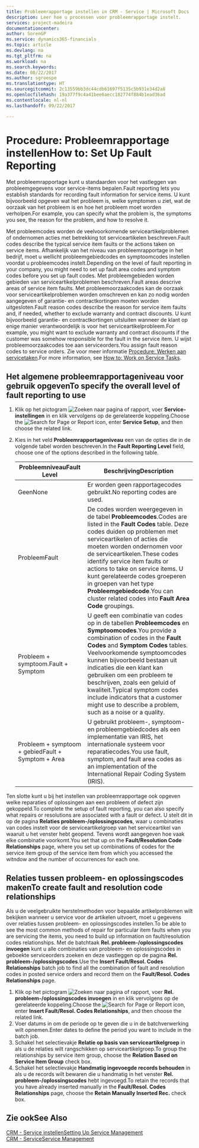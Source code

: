 ```yaml
---
title: Probleemrapportage instellen in CRM - Service | Microsoft Docs
description: Leer hoe u processen voor probleemrapportage instelt.
services: project-madeira
documentationcenter: 
author: SorenGP
ms.service: dynamics365-financials
ms.topic: article
ms.devlang: na
ms.tgt_pltfrm: na
ms.workload: na
ms.search.keywords: 
ms.date: 08/22/2017
ms.author: sgroespe
ms.translationtype: HT
ms.sourcegitcommit: 2c13559bb3dc44cdb61697f5135c5b931e34d2a8
ms.openlocfilehash: 19a377f9c4a41bee6aecc182774f884b1ead36ad
ms.contentlocale: nl-nl
ms.lasthandoff: 09/22/2017

---
```


# <a name="how-to-set-up-fault-reporting"></a><span data-ttu-id="063b8-103">Procedure: Probleemrapportage instellen</span><span class="sxs-lookup"><span data-stu-id="063b8-103">How to: Set Up Fault Reporting</span></span>
<span data-ttu-id="063b8-104">Met probleemrapportage kunt u standaarden voor het vastleggen van probleemgegevens voor service-items bepalen.</span><span class="sxs-lookup"><span data-stu-id="063b8-104">Fault reporting lets you establish standards for recording fault information for service items.</span></span> <span data-ttu-id="063b8-105">U kunt bijvoorbeeld opgeven wat het probleem is, welke symptomen u ziet, wat de oorzaak van het probleem is en hoe het probleem moet worden verholpen.</span><span class="sxs-lookup"><span data-stu-id="063b8-105">For example, you can specify what the problem is, the symptoms you see, the reason for the problem, and how to resolve it.</span></span>  

<span data-ttu-id="063b8-106">Met probleemcodes worden de veelvoorkomende serviceartikelproblemen of ondernomen acties met betrekking tot serviceartikelen beschreven.</span><span class="sxs-lookup"><span data-stu-id="063b8-106">Fault codes describe the typical service item faults or the actions taken on service items.</span></span> <span data-ttu-id="063b8-107">Afhankelijk van het niveau van probleemrapportage in het bedrijf, moet u wellicht probleemgebiedcodes en symptoomcodes instellen voordat u probleemcodes instelt.</span><span class="sxs-lookup"><span data-stu-id="063b8-107">Depending on the level of fault reporting in your company, you might need to set up fault area codes and symptom codes before you set up fault codes.</span></span> <span data-ttu-id="063b8-108">Met probleemgebieden worden gebieden van serviceartikelproblemen beschreven.</span><span class="sxs-lookup"><span data-stu-id="063b8-108">Fault areas descrive areas of service item faults.</span></span> <span data-ttu-id="063b8-109">Met probleemoorzaakcodes kan de oorzaak voor serviceartikelproblemen worden omschreven en kan zo nodig worden aangegeven of garantie- en contractkortingen moeten worden uitgesloten.</span><span class="sxs-lookup"><span data-stu-id="063b8-109">Fault reason codes describe the reason for service item faults and, if needed, whether to exclude warranty and contract discounts.</span></span> <span data-ttu-id="063b8-110">U kunt bijvoorbeeld garantie- en contractkortingen uitsluiten wanneer de klant op enige manier verantwoordelijk is voor het serviceartikelprobleem.</span><span class="sxs-lookup"><span data-stu-id="063b8-110">For example, you might want to exclude warranty and contract discounts if the customer was somehow responsible for the fault in the service item.</span></span> <span data-ttu-id="063b8-111">U wijst probleemoorzaakcodes toe aan serviceorders.</span><span class="sxs-lookup"><span data-stu-id="063b8-111">You assign fault reason codes to service orders.</span></span> <span data-ttu-id="063b8-112">Zie voor meer informatie [Procedure: Werken aan servicetaken](service-how-to-work-on-service-tasks.md).</span><span class="sxs-lookup"><span data-stu-id="063b8-112">For more information, see [How to: Work on Service Tasks](service-how-to-work-on-service-tasks.md).</span></span>  

## <a name="to-specify-the-overall-level-of-fault-reporting-to-use"></a><span data-ttu-id="063b8-113">Het algemene probleemrapportageniveau voor gebruik opgeven</span><span class="sxs-lookup"><span data-stu-id="063b8-113">To specify the overall level of fault reporting to use</span></span>
1. <span data-ttu-id="063b8-114">Klik op het pictogram ![Zoeken naar pagina of rapport](media/ui-search/search_small.png "pictogram Zoeken naar pagina of rapport"), voer **Service-instellingen** in en klik vervolgens op de gerelateerde koppeling.</span><span class="sxs-lookup"><span data-stu-id="063b8-114">Choose the ![Search for Page or Report](media/ui-search/search_small.png "Search for Page or Report icon") icon, enter **Service Setup**, and then choose the related link.</span></span> 
2. <span data-ttu-id="063b8-115">Kies in het veld **Probleemrapportageniveau** een van de opties die in de volgende tabel worden beschreven.</span><span class="sxs-lookup"><span data-stu-id="063b8-115">In the **Fault Reporting Level** field, choose one of the options described in the following table.</span></span>  
  
    |<span data-ttu-id="063b8-116">**Probleemniveau**</span><span class="sxs-lookup"><span data-stu-id="063b8-116">**Fault Level**</span></span>|<span data-ttu-id="063b8-117">**Beschrijving**</span><span class="sxs-lookup"><span data-stu-id="063b8-117">**Description**</span></span>|  
    |------------|-------------|  
    |<span data-ttu-id="063b8-118">Geen</span><span class="sxs-lookup"><span data-stu-id="063b8-118">None</span></span> | <span data-ttu-id="063b8-119">Er worden geen rapportagecodes gebruikt.</span><span class="sxs-lookup"><span data-stu-id="063b8-119">No reporting codes are used.</span></span>|  
    |<span data-ttu-id="063b8-120">Probleem</span><span class="sxs-lookup"><span data-stu-id="063b8-120">Fault</span></span> | <span data-ttu-id="063b8-121">De codes worden weergegeven in de tabel **Probleemcodes**.</span><span class="sxs-lookup"><span data-stu-id="063b8-121">Codes are listed in the **Fault Codes** table.</span></span> <span data-ttu-id="063b8-122">Deze codes duiden op problemen met serviceartikelen of acties die moeten worden ondernomen voor de serviceartikelen.</span><span class="sxs-lookup"><span data-stu-id="063b8-122">These codes identify service item faults or actions to take on service items.</span></span> <span data-ttu-id="063b8-123">U kunt gerelateerde codes groeperen in groepen van het type **Probleemgebiedcode**.</span><span class="sxs-lookup"><span data-stu-id="063b8-123">You can cluster related codes into **Fault Area Code** groupings.</span></span>|  
    |<span data-ttu-id="063b8-124">Probleem + symptoom.</span><span class="sxs-lookup"><span data-stu-id="063b8-124">Fault + Symptom</span></span> | <span data-ttu-id="063b8-125">U geeft een combinatie van codes op in de tabellen **Probleemcodes** en **Symptoomcodes**.</span><span class="sxs-lookup"><span data-stu-id="063b8-125">You provide a combination of codes in the **Fault Codes** and **Symptom Codes** tables.</span></span> <span data-ttu-id="063b8-126">Veelvoorkomende symptoomcodes kunnen bijvoorbeeld bestaan uit indicaties die een klant kan gebruiken om een probleem te beschrijven, zoals een geluid of kwaliteit.</span><span class="sxs-lookup"><span data-stu-id="063b8-126">Typical symptom codes include indicators that a customer might use to describe a problem, such as a noise or a quality.</span></span>|  
    |<span data-ttu-id="063b8-127">Probleem + symptoom + gebied</span><span class="sxs-lookup"><span data-stu-id="063b8-127">Fault + Symptom + Area</span></span> | <span data-ttu-id="063b8-128">U gebruikt probleem-, symptoom- en probleemgebiedcodes als een implementatie van IRIS, het internationale systeem voor reparatiecodes.</span><span class="sxs-lookup"><span data-stu-id="063b8-128">You use fault, symptom, and fault area codes as an implementation of the International Repair Coding System (IRIS).</span></span>|  
  
<span data-ttu-id="063b8-129">Ten slotte kunt u bij het instellen van probleemrapportage ook opgeven welke reparaties of oplossingen aan een probleem of defect zijn gekoppeld.</span><span class="sxs-lookup"><span data-stu-id="063b8-129">To complete the setup of fault reporting, you can also specify what repairs or resolutions are associated with a fault or defect.</span></span> <span data-ttu-id="063b8-130">U stelt dit in op de pagina **Relaties probleem-/oplossingscodes**, waar u combinaties van codes instelt voor de serviceartikelgroep van het serviceartikel van waaruit u het venster hebt geopend. Tevens wordt aangegeven hoe vaak elke combinatie voorkomt.</span><span class="sxs-lookup"><span data-stu-id="063b8-130">You set that up on the **Fault/Resolution Code Relationships** page, where you set up combinations of codes for the service item group of the service item from which you accessed the witndow and the number of occurrences for each one.</span></span>

## <a name="to-create-fault-and-resolution-code-relationships"></a><span data-ttu-id="063b8-131">Relaties tussen probleem- en oplossingscodes maken</span><span class="sxs-lookup"><span data-stu-id="063b8-131">To create fault and resolution code relationships</span></span>
<!--this needs to go in a working with topic-->
<span data-ttu-id="063b8-132">Als u de veelgebruikte herstelmethoden voor bepaalde artikelproblemen wilt bekijken wanneer u service voor de artikelen uitvoert, moet u gegevens over relaties tussen probleem- en oplossingscodes instellen.</span><span class="sxs-lookup"><span data-stu-id="063b8-132">To be able to see the most common methods of repair for particular item faults when you are servicing the items, you need to build up information on fault/resolution codes relationships.</span></span> <span data-ttu-id="063b8-133">Met de batchtaak **Rel. probleem-/oplossingscodes invoegen** kunt u alle combinaties van probleem- en oplossingscodes in geboekte serviceorders zoeken en deze vastleggen op de pagina **Rel. probleem-/oplossingscodes**.</span><span class="sxs-lookup"><span data-stu-id="063b8-133">Use the **Insert Fault/Resol. Codes Relationships** batch job to find all the combination of fault and resolution codes in posted service orders and record them on the **Fault/Resol. Codes Relationships** page.</span></span> 
  
1. <span data-ttu-id="063b8-134">Klik op het pictogram ![Zoeken naar pagina of rapport](media/ui-search/search_small.png "pictogram Zoeken naar pagina of rapport"), voer **Rel. probleem-/oplossingscodes invoegen** in en klik vervolgens op de gerelateerde koppeling.</span><span class="sxs-lookup"><span data-stu-id="063b8-134">Choose the ![Search for Page or Report](media/ui-search/search_small.png "Search for Page or Report icon") icon, enter **Insert Fault/Resol. Codes Relationships**, and then choose the related link.</span></span>  
2. <span data-ttu-id="063b8-135">Voer datums in om de periode op te geven die u in de batchverwerking wilt opnemen.</span><span class="sxs-lookup"><span data-stu-id="063b8-135">Enter dates to define the period you want to include in the batch job.</span></span>  
3. <span data-ttu-id="063b8-136">Schakel het selectievakje **Relatie op basis van serviceartikelgroep** in als u de relaties wilt rangschikken op serviceartikelgroep.</span><span class="sxs-lookup"><span data-stu-id="063b8-136">To group the relationships by service item group, choose the **Relation Based on Service Item Group** check box.</span></span>  
4. <span data-ttu-id="063b8-137">Schakel het selectievakje **Handmatig ingevoegde records behouden** in als u de records wilt bewaren die u handmatig in het venster **Rel. probleem-/oplossingscodes** hebt ingevoegd.</span><span class="sxs-lookup"><span data-stu-id="063b8-137">To retain the records that you have already inserted manually in the **Fault/Resol. Codes Relationships** page, choose the **Retain Manually Inserted Rec.** check box.</span></span>  

## <a name="see-also"></a><span data-ttu-id="063b8-138">Zie ook</span><span class="sxs-lookup"><span data-stu-id="063b8-138">See Also</span></span>
[<span data-ttu-id="063b8-139">CRM - Service instellen</span><span class="sxs-lookup"><span data-stu-id="063b8-139">Setting Up Service Management</span></span>](service-setup-service.md)  
[<span data-ttu-id="063b8-140">CRM - Service</span><span class="sxs-lookup"><span data-stu-id="063b8-140">Service Management</span></span>](service-service.md)  

